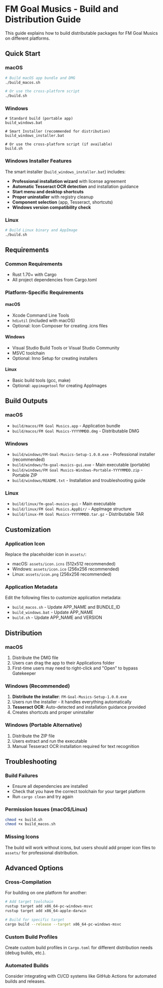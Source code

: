 # FM Goal Musics - Build and Distribution Guide

This guide explains how to build distributable packages for FM Goal Musics on different platforms.

## Quick Start

### macOS
```bash
# Build macOS app bundle and DMG
./build_macos.sh

# Or use the cross-platform script
./build.sh
```

### Windows
```batch
# Standard build (portable app)
build_windows.bat

# Smart Installer (recommended for distribution)
build_windows_installer.bat

# Or use the cross-platform script (if available)
build.sh
```

### Windows Installer Features
The smart installer (`build_windows_installer.bat`) includes:
- **Professional installation wizard** with license agreement
- **Automatic Tesseract OCR detection** and installation guidance
- **Start menu and desktop shortcuts**
- **Proper uninstaller** with registry cleanup
- **Component selection** (app, Tesseract, shortcuts)
- **Windows version compatibility check**

### Linux
```bash
# Build Linux binary and AppImage
./build.sh
```

## Requirements

### Common Requirements
- Rust 1.70+ with Cargo
- All project dependencies from Cargo.toml

### Platform-Specific Requirements

#### macOS
- Xcode Command Line Tools
- `hdiutil` (included with macOS)
- Optional: Icon Composer for creating .icns files

#### Windows
- Visual Studio Build Tools or Visual Studio Community
- MSVC toolchain
- Optional: Inno Setup for creating installers

#### Linux
- Basic build tools (gcc, make)
- Optional: `appimagetool` for creating AppImages

## Build Outputs

### macOS
- `build/macos/FM Goal Musics.app` - Application bundle
- `build/macos/FM Goal Musics-YYYYMMDD.dmg` - Distributable DMG

### Windows
- `build/windows/FM-Goal-Musics-Setup-1.0.0.exe` - Professional installer (recommended)
- `build/windows/fm-goal-musics-gui.exe` - Main executable (portable)
- `build/windows/FM Goal Musics-Windows-Portable-YYYYMMDD.zip` - Portable ZIP
- `build/windows/README.txt` - Installation and troubleshooting guide

### Linux
- `build/linux/fm-goal-musics-gui` - Main executable
- `build/linux/FM Goal Musics.AppDir/` - AppImage structure
- `build/linux-FM Goal Musics-YYYYMMDD.tar.gz` - Distributable TAR

## Customization

### Application Icon
Replace the placeholder icon in `assets/`:
- macOS: `assets/icon.icns` (512x512 recommended)
- Windows: `assets/icon.ico` (256x256 recommended)
- Linux: `assets/icon.png` (256x256 recommended)

### Application Metadata
Edit the following files to customize application metadata:
- `build_macos.sh` - Update APP_NAME and BUNDLE_ID
- `build_windows.bat` - Update APP_NAME
- `build.sh` - Update APP_NAME and VERSION

## Distribution

### macOS
1. Distribute the DMG file
2. Users can drag the app to their Applications folder
3. First-time users may need to right-click and "Open" to bypass Gatekeeper

### Windows (Recommended)
1. **Distribute the installer**: `FM-Goal-Musics-Setup-1.0.0.exe`
2. Users run the installer - it handles everything automatically
3. **Tesseract OCR**: Auto-detected and installation guidance provided
4. Creates shortcuts and proper uninstaller

### Windows (Portable Alternative)
1. Distribute the ZIP file
2. Users extract and run the executable
3. Manual Tesseract OCR installation required for text recognition

## Troubleshooting

### Build Failures
- Ensure all dependencies are installed
- Check that you have the correct toolchain for your target platform
- Run `cargo clean` and try again

### Permission Issues (macOS/Linux)
```bash
chmod +x build.sh
chmod +x build_macos.sh
```

### Missing Icons
The build will work without icons, but users should add proper icon files to `assets/` for professional distribution.

## Advanced Options

### Cross-Compilation
For building on one platform for another:
```bash
# Add target toolchain
rustup target add x86_64-pc-windows-msvc
rustup target add x86_64-apple-darwin

# Build for specific target
cargo build --release --target x86_64-pc-windows-msvc
```

### Custom Build Profiles
Create custom build profiles in `Cargo.toml` for different distribution needs (debug builds, etc.).

### Automated Builds
Consider integrating with CI/CD systems like GitHub Actions for automated builds and releases.
